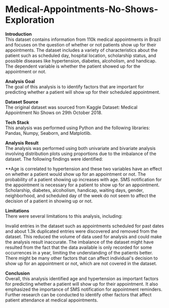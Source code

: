 # Medical-Appointments-No-Shows-Exploration

**Introduction**<br/>
This dataset contains information from 110k medical appointments in Brazil and focuses on the question of whether or not patients show up for their appointments. The dataset includes a variety of characteristics about the patient such as scheduled day, hospital location, scholarship status, and possible diseases like hypertension, diabetes, alcoholism, and handicap. The dependent variable is whether the patient showed up for the appointment or not.

**Analysis Goal**<br/>
The goal of this analysis is to identify factors that are important for predicting whether a patient will show up for their scheduled appointment.

**Dataset Source**<br/>
The original dataset was sourced from Kaggle Dataset: Medical Appointment No Shows on 29th October 2018.

**Tech Stack**<br/>
This analysis was performed using Python and the following libraries: Pandas, Numpy, Seaborn, and Matplotlib.

**Analysis Result**<br/>
The analysis was performed using both univariate and bivariate analysis involving distribution plots using proportions due to the imbalance of the dataset. The following findings were identified:

**Age is correlated to hypertension and these two variables have an effect on whether a patient would show up for an appointment or not. The probability of a patient showing up increases with age.
SMS notification for the appointment is necessary for a patient to show up for an appointment.
Scholarship, diabetes, alcoholism, handicap, waiting days, gender, neighborhood, and scheduled day of the week do not seem to affect the decision of a patient in showing up or not.

**Limitations**<br/>
There were several limitations to this analysis, including:

Invalid entries in the dataset such as appointments scheduled for past dates and about 1.3k duplicated entries were discovered and removed from the dataset. This reduced the volume of data used for analysis and could make the analysis result inaccurate.
The imbalance of the dataset might have resulted from the fact that the data available is only recorded for some occurrences in a year, limiting the understanding of the patients better.
There might be many other factors that can affect individual's decision to show up for an appointment or not, which are not covered in the dataset.

**Conclusion**<br/>
Overall, this analysis identified age and hypertension as important factors for predicting whether a patient will show up for their appointment. It also emphasized the importance of SMS notification for appointment reminders. Further research can be conducted to identify other factors that affect patient attendance at medical appointments.
